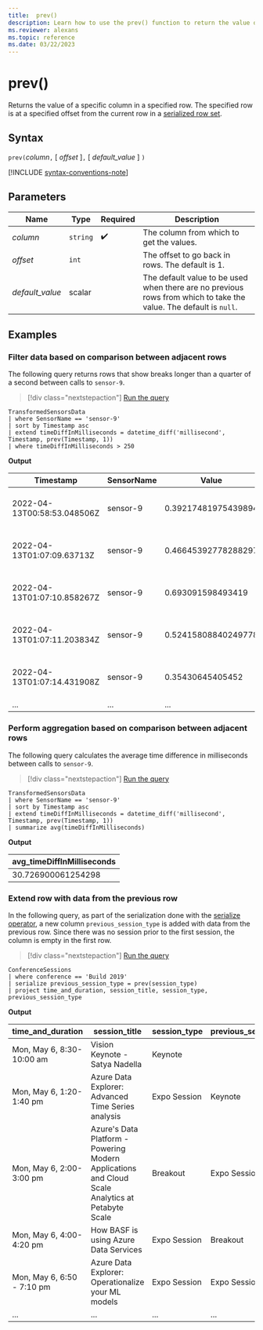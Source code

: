 ```yaml
---
title:  prev()
description: Learn how to use the prev() function to return the value of a specific column in a specified row.
ms.reviewer: alexans
ms.topic: reference
ms.date: 03/22/2023
---
```

# prev()

Returns the value of a specific column in a specified row.
The specified row is at a specified offset from the current row in a [serialized row set](window-functions.md#serialized-row-set).

## Syntax

`prev(`*column*`,` [ *offset* ]`,` [ *default_value* ] `)`

[!INCLUDE [syntax-conventions-note](../includes/syntax-conventions-note.md)]

## Parameters

| Name | Type | Required | Description |
|--|--|--|--|
| *column*| `string` |  :heavy_check_mark: | The column from which to get the values.|
| *offset*| `int` | | The offset to go back in rows. The default is 1.|
| *default_value*| scalar | | The default value to be used when there are no previous rows from which to take the value. The default is `null`.|

## Examples

### Filter data based on comparison between adjacent rows

The following query returns rows that show breaks longer than a quarter of a second between calls to `sensor-9`.

> [!div class="nextstepaction"]
> <a href="https://dataexplorer.azure.com/clusters/help/databases/SampleIoTData?query=H4sIAAAAAAAAA3WOvQoCMRCEe8F32C53cIIKFhZndY2FNl4v62WDgUtyZBd/wIc30SI2djPzDcP0ET2bEB3pE3kOkTsUnM9ecL9SJPiGR3QEbQuKP3axVbmRlMDlCb11xIJuAuQhA3oIeQ2S8s4as/cHO46WaQheM7SgUSjDs060Uq5Q1ZS1BqZIt+rHr+q6PPuzvoP1ZvkGO/YBANYAAAA=" target="_blank">Run the query</a>

```kusto
TransformedSensorsData
| where SensorName == 'sensor-9'
| sort by Timestamp asc
| extend timeDiffInMilliseconds = datetime_diff('millisecond', Timestamp, prev(Timestamp, 1))
| where timeDiffInMilliseconds > 250
```

**Output**

|Timestamp|SensorName|Value|PublisherId|MachineId|timeDiff|
|--|--|--|--|--|--|
|2022-04-13T00:58:53.048506Z|sensor-9|0.39217481975439894|fdbd39ab-82ac-4ca0-99ed-2f83daf3f9bb|M100|251|
|2022-04-13T01:07:09.63713Z|sensor-9|0.46645392778288297|e3ed081e-501b-4d59-8e60-8524633d9131|M100|313|
|2022-04-13T01:07:10.858267Z|sensor-9|0.693091598493419|278ca033-2b5e-4f2c-b493-00319b275aea|M100|254|
|2022-04-13T01:07:11.203834Z|sensor-9|0.52415808840249778|4ea27181-392d-4947-b811-ad5af02a54bb|M100|331|
|2022-04-13T01:07:14.431908Z|sensor-9|0.35430645405452|0af415c2-59dc-4a50-89c3-9a18ae5d621f|M100|268|
|...|...|...|...|...|...|

### Perform aggregation based on comparison between adjacent rows

The following query calculates the average time difference in milliseconds between calls to `sensor-9`.

> [!div class="nextstepaction"]
> <a href="https://dataexplorer.azure.com/clusters/help/databases/SampleIoTData?query=H4sIAAAAAAAAA22NvQ6CQBCEexPfYbuDBAtLi+toLLSB3qzcopewB7ld8Sc+vBwWWNjNzDeZqSMGafvI5CoK0kcpUXG9esP9SpHgGx6RCawFI7Pd7ExqTErh/ITaM4kiD4DSJEAPpeBAp7z0bbsPB991XqjpgxOw4FApwZObaGZ4oaZY1goYIo3Zj9/m+fx7Y8boXwQ4XrL/L/kHqqI6JdkAAAA=" target="_blank">Run the query</a>

```kusto
TransformedSensorsData
| where SensorName == 'sensor-9'
| sort by Timestamp asc
| extend timeDiffInMilliseconds = datetime_diff('millisecond', Timestamp, prev(Timestamp, 1))
| summarize avg(timeDiffInMilliseconds)
```

**Output**

|avg_timeDiffInMilliseconds|
|--|
|30.726900061254298

### Extend row with data from the previous row

In the following query, as part of the serialization done with the [serialize operator](serialize-operator.md), a new column `previous_session_type` is added with data from the previous row. Since there was no session prior to the first session, the column is empty in the first row.

> [!div class="nextstepaction"]
> <a href="https://dataexplorer.azure.com/clusters/help/databases/Samples?query=H4sIAAAAAAAAA22NMQ7CMAwAd17hrSB1ADaGLvAEHhBFiRFGIYlspwjUx9cCqerA6POdfSn5how54BVFqGTZTPC6G4KwrGAYoDs3ShGO+8OpM0WQySf6IFTGkUoTJ78DTt/Vii/frtnOssrlgUFB6YnO5+hiY69m9LCopAlXo5X9/yczmplkXLwAAAA=" target="_blank">Run the query</a>

```kusto
ConferenceSessions
| where conference == 'Build 2019'
| serialize previous_session_type = prev(session_type)
| project time_and_duration, session_title, session_type, previous_session_type
```

**Output**

| time_and_duration | session_title | session_type | previous_session_type |
|---|---|---|---|
| Mon, May 6, 8:30-10:00 am | Vision Keynote - Satya Nadella | Keynote | |
| Mon, May 6, 1:20-1:40 pm | Azure Data Explorer: Advanced Time Series analysis | Expo Session | Keynote |
| Mon, May 6, 2:00-3:00 pm | Azure's Data Platform - Powering Modern Applications and Cloud Scale Analytics at Petabyte Scale | Breakout | Expo Session |
| Mon, May 6, 4:00-4:20 pm | How BASF is using Azure Data Services | Expo Session | Breakout |
| Mon, May 6, 6:50 - 7:10 pm | Azure Data Explorer: Operationalize your ML models | Expo Session | Expo Session |
| ... | ... | ... | ... |
